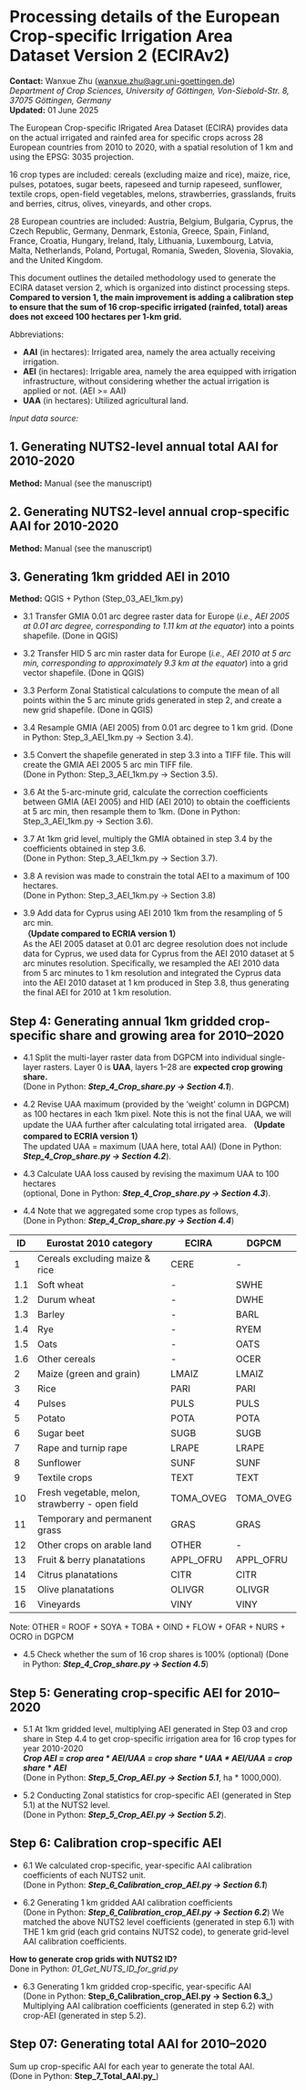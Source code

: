 # Processing details of the European Crop-specific Irrigation Area Dataset Version 2 (ECIRAv2)

**Contact:** Wanxue Zhu (wanxue.zhu@agr.uni-goettingen.de)  
*Department of Crop Sciences, University of Göttingen, Von-Siebold-Str. 8, 37075 Göttingen, Germany*  
**Updated:** 01 June 2025

The European Crop-specific IRrigated Area Dataset (ECIRA) provides data on the actual irrigated and rainfed area for specific crops across 28 European countries from 2010 to 2020, with a spatial resolution of 1 km and using the EPSG: 3035 projection.

16 crop types are included: cereals (excluding maize and rice), maize, rice, pulses, potatoes, sugar beets, rapeseed and turnip rapeseed, sunflower, textile crops, open-field vegetables, melons, strawberries, grasslands, fruits and berries, citrus, olives, vineyards, and other crops.

28 European countries are included: Austria, Belgium, Bulgaria, Cyprus, the Czech Republic, Germany, Denmark, Estonia, Greece, Spain, Finland, France, Croatia, Hungary, Ireland, Italy, Lithuania, Luxembourg, Latvia, Malta, Netherlands, Poland, Portugal, Romania, Sweden, Slovenia, Slovakia, and the United Kingdom.

This document outlines the detailed methodology used to generate the ECIRA dataset version 2, which is organized into distinct processing steps.  
**Compared to version 1, the main improvement is adding a calibration step to ensure that the sum of 16 crop-specific irrigated (rainfed, total) areas does not exceed 100 hectares per 1-km grid.**

Abbreviations:

- **AAI** (in hectares): Irrigated area, namely the area actually receiving irrigation.
- **AEI** (in hectares): Irrigable area, namely the area equipped with irrigation infrastructure, without considering whether  the actual irrigation is applied or not. (AEI >= AAI)
- **UAA** (in hectares): Utilized agricultural land.
  
_Input data source:_

## 1. Generating NUTS2-level annual total AAI for 2010-2020    
**Method:** Manual (see the manuscript)  

## 2. Generating NUTS2-level annual crop-specific AAI for 2010-2020   
**Method:** Manual (see the manuscript)  

## 3. Generating 1km gridded AEI in 2010   
**Method:** QGIS + Python (Step_03_AEI_1km.py)
- 3.1 Transfer GMIA 0.01 arc degree raster data for Europe (*i.e., AEI 2005 at 0.01 arc degree, corresponding to 1.11 km at the equator*) into a points shapefile. 
(Done in QGIS)
  
- 3.2 Transfer HID 5 arc min raster data for Europe (*i.e., AEI 2010 at 5 arc min, corresponding to approximately 9.3 km at the equator*) into a grid vector shapefile.
(Done in QGIS)

- 3.3 Perform Zonal Statistical calculations to compute the mean of all points within the 5 arc minute grids generated in step 2, and create a new grid shapefile.
(Done in QGIS)

- 3.4 Resample GMIA (AEI 2005) from 0.01 arc degree to 1 km grid.
(Done in Python: Step_3_AEI_1km.py → Section 3.4).

- 3.5 Convert the shapefile generated in step 3.3 into a TIFF file. This will create the GMIA AEI 2005 5 arc min TIFF file.  
(Done in Python: Step_3_AEI_1km.py → Section 3.5).

- 3.6 At the 5-arc-minute grid, calculate the correction coefficients between GMIA (AEI 2005) and HID (AEI 2010) to obtain the coefficients at 5 arc min, then resample them to 1km.
(Done in Python: Step_3_AEI_1km.py → Section 3.6).

- 3.7 At 1km grid level, multiply the GMIA obtained in step 3.4 by the coefficients obtained in step 3.6.  
(Done in Python: Step_3_AEI_1km.py → Section 3.7).

- 3.8 A revision was made to constrain the total AEI to a maximum of 100 hectares.  
(Done in Python: Step_3_AEI_1km.py → Section 3.8)

- 3.9 Add data for Cyprus using AEI 2010 1km from the resampling of 5 arc min.  
   **（Update compared to ECRIA version 1）**  
As the AEI 2005 dataset at 0.01 arc degree resolution does not include data for Cyprus, we used data for Cyprus from the AEI 2010 dataset at 5 arc minutes resolution. Specifically, we resampled the AEI 2010 data from 5 arc minutes to 1 km resolution and integrated the Cyprus data into the AEI 2010 dataset at 1 km produced in Step 3.8, thus generating the final AEI for 2010 at 1 km resolution.

## Step 4: Generating annual 1km gridded crop-specific share and growing area for 2010–2020
 - 4.1	Split the multi-layer raster data from DGPCM into individual single-layer rasters. Layer 0 is **UAA**, layers 1–28 are **expected crop growing share.**  
   (Done in Python: **_Step_4_Crop_share.py → Section 4.1_**).
   
 - 4.2	Revise UAA maximum (provided by the ‘weight’ column in DGPCM) as 100 hectares in each 1km pixel.
   Note this is not the final UAA, we will update the UAA further after calculating total irrigated area. **（Update compared to ECRIA version 1）**  
   The updated UAA = maximum (UAA here, total AAI)
   (Done in Python: **_Step_4_Crop_share.py → Section 4.2_**).
   
 - 4.3	Calculate UAA loss caused by revising the maximum UAA to 100 hectares  
   (optional, Done in Python: **_Step_4_Crop_share.py → Section 4.3_**).
   
 - 4.4  Note that we aggregated some crop types as follows,  
   (Done in Python: **_Step_4_Crop_share.py → Section 4.4_**)

| ID |     Eurostat 2010 category     | ECIRA | DGPCM|
| -- | ------------------------------ | ------|----- |
| 1  | Cereals excluding maize & rice |  CERE |  -   |
| 1.1| Soft wheat                     |  -    | SWHE |
| 1.2| Durum wheat                    |  -    | DWHE |
| 1.3| Barley                         |  -    | BARL |
| 1.4| Rye                            |  -    | RYEM |
| 1.5| Oats                           |  -    | OATS |
| 1.6| Other cereals                  |  -    | OCER |
| 2  | Maize (green and grain)        | LMAIZ | LMAIZ|
| 3  | Rice                           | PARI  | PARI |
| 4  | Pulses                         | PULS  | PULS |
| 5  | Potato                         | POTA  | POTA |
| 6  | Sugar beet                     | SUGB  | SUGB |
| 7  | Rape and turnip rape           | LRAPE | LRAPE|
| 8  | Sunflower                      | SUNF  | SUNF |
| 9  | Textile crops                  | TEXT  | TEXT |
| 10 | Fresh vegetable, melon, strawberry - open field | TOMA_OVEG | TOMA_OVEG |
| 11 | Temporary and permanent grass  | GRAS  | GRAS |
| 12 | Other crops on arable land     | OTHER |   -  |
| 13 | Fruit & berry planatations     | APPL_OFRU | APPL_OFRU|
| 14 | Citrus planatations            | CITR  | CITR |
| 15 | Olive planatations             | OLIVGR|OLIVGR|
| 16 | Vineyards                      | VINY  | VINY |

Note: OTHER = ROOF + SOYA + TOBA + OIND + FLOW + OFAR + NURS + OCRO in DGPCM

- 4.5 Check whether the sum of 16 crop shares is 100% (optional)
(Done in Python: **_Step_4_Crop_share.py → Section 4.5_**)

## Step 5: Generating crop-specific AEI for 2010–2020
- 5.1	At 1km gridded level, multiplying AEI generated in Step 03 and crop share in Step 4.4 to get crop-specific irrigation area for 16 crop types for year 2010-2020  
  **_Crop AEI = crop area * AEI/UAA = crop share * UAA * AEI/UAA = crop share * AEI_**   
  (Done in Python: **_Step_5_Crop_AEI.py → Section 5.1_**, ha * 1000,000).
  
- 5.2 Conducting Zonal statistics for crop-specific AEI (generated in Step 5.1) at the NUTS2 level.   
  (Done in Python: **_Step_5_Crop_AEI.py → Section 5.2_**).

## Step 6: Calibration crop-specific AEI
- 6.1	We calculated crop-specific, year-specific AAI calibration coefficients of each NUTS2 unit.  
  (Done in Python: **_Step_6_Calibration_crop_AEI.py → Section 6.1_**)  

- 6.2	Generating 1 km gridded AAI calibration coefficients  
  (Done in Python: **_Step_6_Calibration_crop_AEI.py → Section 6.2_**)
We matched the above NUTS2 level coefficients (generated in step 6.1) with THE 1 km grid (each grid contains NUTS2 code), to generate grid-level AAI calibration coefficients.

**How to generate crop grids with NUTS2 ID?**    
Done in Python: _01_Get_NUTS_ID_for_grid.py_

- 6.3	Generating 1 km gridded crop-specific, year-specific AAI  
  (Done in Python: **Step_6_Calibration_crop_AEI.py → Section 6.3_**)
Multiplying AAI calibration coefficients (generated in step 6.2) with crop-AEI (generated in step 5.2).

## Step 07: Generating total AAI for 2010–2020
Sum up crop-specific AAI for each year to generate the total AAI.    
(Done in Python: **Step_7_Total_AAI.py_**)








